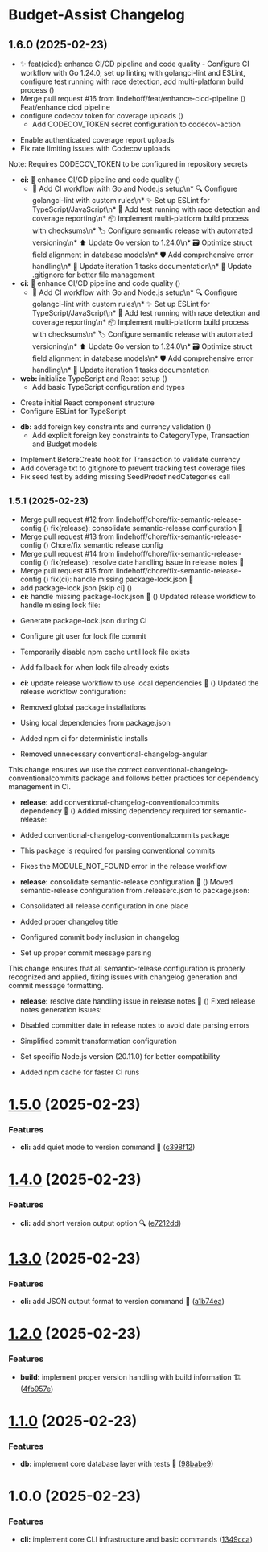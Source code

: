 # Budget-Assist Changelog

## 1.6.0 (2025-02-23)

* ✨ feat(cicd): enhance CI/CD pipeline and code quality - Configure CI workflow with Go 1.24.0, set up linting with golangci-lint and ESLint, configure test running with race detection, add multi-platform build process ([](https://github.com/lindehoff/Budget-Assist/commit/f9f1a3590054f3fa0ccb8bbf9324c27f6b2bbafb))
* Merge pull request #16 from lindehoff/feat/enhance-cicd-pipeline ([](https://github.com/lindehoff/Budget-Assist/commit/1497a5a320f46e5e58c018ed758d397859bf38ff))
  Feat/enhance cicd pipeline
* configure codecov token for coverage uploads ([](https://github.com/lindehoff/Budget-Assist/commit/4aeb7fa3f8af326d7ab3ae80e864ab528a6b6f65))
  - Add CODECOV_TOKEN secret configuration to codecov-action
- Enable authenticated coverage report uploads
- Fix rate limiting issues with Codecov uploads

Note: Requires CODECOV_TOKEN to be configured in repository secrets
* **ci:** 🚀 enhance CI/CD pipeline and code quality ([](https://github.com/lindehoff/Budget-Assist/commit/7b4a84a1e4f905aee0090fc5af31fbb84e2c1671))
  * 🔧 Add CI workflow with Go and Node.js setup\n* 🔍 Configure golangci-lint with custom rules\n* ✨ Set up ESLint for TypeScript/JavaScript\n* 🧪 Add test running with race detection and coverage reporting\n* 📦 Implement multi-platform build process with checksums\n* 🏷️ Configure semantic release with automated versioning\n* ⬆️ Update Go version to 1.24.0\n* 🗃️ Optimize struct field alignment in database models\n* 🛡️ Add comprehensive error handling\n* 📝 Update iteration 1 tasks documentation\n* 🙈 Update .gitignore for better file management
* **ci:** 🚀 enhance CI/CD pipeline and code quality ([](https://github.com/lindehoff/Budget-Assist/commit/7d635f432badac9a6d5995551af499fdc7edee08))
  * 🔧 Add CI workflow with Go and Node.js setup\n* 🔍 Configure golangci-lint with custom rules\n* ✨ Set up ESLint for TypeScript/JavaScript\n* 🧪 Add test running with race detection and coverage reporting\n* 📦 Implement multi-platform build process with checksums\n* 🏷️ Configure semantic release with automated versioning\n* ⬆️ Update Go version to 1.24.0\n* 🗃️ Optimize struct field alignment in database models\n* 🛡️ Add comprehensive error handling\n* 📝 Update iteration 1 tasks documentation
* **web:** initialize TypeScript and React setup ([](https://github.com/lindehoff/Budget-Assist/commit/f8bbe56003743320d4abc85d1ee97eb1f83af66a))
  - Add basic TypeScript configuration and types
- Create initial React component structure
- Configure ESLint for TypeScript
* **db:** add foreign key constraints and currency validation ([](https://github.com/lindehoff/Budget-Assist/commit/226cbfc7c3c702aac86171ec89124c2c7a5adfcc))
  - Add explicit foreign key constraints to CategoryType, Transaction and Budget models
- Implement BeforeCreate hook for Transaction to validate currency
- Add coverage.txt to gitignore to prevent tracking test coverage files
- Fix seed test by adding missing SeedPredefinedCategories call

## <small>1.5.1 (2025-02-23)</small>

* Merge pull request #12 from lindehoff/chore/fix-semantic-release-config ([](https://github.com/lindehoff/Budget-Assist/commit/99d9a3637c68a720d48dbbc7438b87ad22a8641d))
  fix(release): consolidate semantic-release configuration 📝
* Merge pull request #13 from lindehoff/chore/fix-semantic-release-config ([](https://github.com/lindehoff/Budget-Assist/commit/b8366d59f9668d318d4681ae40d0c560ded111a8))
  Chore/fix semantic release config
* Merge pull request #14 from lindehoff/chore/fix-semantic-release-config ([](https://github.com/lindehoff/Budget-Assist/commit/933f23d880fbb04b4d4d3037a27cef0793b6175f))
  fix(release): resolve date handling issue in release notes 🐛
* Merge pull request #15 from lindehoff/chore/fix-semantic-release-config ([](https://github.com/lindehoff/Budget-Assist/commit/c3e768ca0ac51f2fc51bb90a401dd00f7d095048))
  fix(ci): handle missing package-lock.json 🔧
* add package-lock.json [skip ci] ([](https://github.com/lindehoff/Budget-Assist/commit/cc85bc18ddffcd4b68c261c07680f74882cb813b))
* **ci:** handle missing package-lock.json 🔧 ([](https://github.com/lindehoff/Budget-Assist/commit/98a3529d414e00ae4ac84070230735fa05467467))
  Updated release workflow to handle missing lock file:

- Generate package-lock.json during CI

- Configure git user for lock file commit

- Temporarily disable npm cache until lock file exists

- Add fallback for when lock file already exists
* **ci:** update release workflow to use local dependencies 🔧 ([](https://github.com/lindehoff/Budget-Assist/commit/616a8c0d1e1b80f11b88abfcb47ec112d67aca68))
  Updated the release workflow configuration:

- Removed global package installations

- Using local dependencies from package.json

- Added npm ci for deterministic installs

- Removed unnecessary conventional-changelog-angular

This change ensures we use the correct conventional-changelog-conventionalcommits package and follows better practices for dependency management in CI.
* **release:** add conventional-changelog-conventionalcommits dependency 🔧 ([](https://github.com/lindehoff/Budget-Assist/commit/271fd18e385653bcca4787e710a897593437d21c))
  Added missing dependency required for semantic-release:

- Added conventional-changelog-conventionalcommits package

- This package is required for parsing conventional commits

- Fixes the MODULE_NOT_FOUND error in the release workflow
* **release:** consolidate semantic-release configuration 📝 ([](https://github.com/lindehoff/Budget-Assist/commit/67cc832989c28059ca4342d6f2c52ef46b2abace))
  Moved semantic-release configuration from .releaserc.json to package.json:

- Consolidated all release configuration in one place

- Added proper changelog title

- Configured commit body inclusion in changelog

- Set up proper commit message parsing

This change ensures that all semantic-release configuration is properly recognized and applied, fixing issues with changelog generation and commit message formatting.
* **release:** resolve date handling issue in release notes 🐛 ([](https://github.com/lindehoff/Budget-Assist/commit/86fd7adf5126bf4bb15df5c08249629ad02f8db7))
  Fixed release notes generation issues:

- Disabled committer date in release notes to avoid date parsing errors

- Simplified commit transformation configuration

- Set specific Node.js version (20.11.0) for better compatibility

- Added npm cache for faster CI runs

# [1.5.0](https://github.com/lindehoff/Budget-Assist/compare/v1.4.0...v1.5.0) (2025-02-23)


### Features

* **cli:** add quiet mode to version command 🤫 ([c398f12](https://github.com/lindehoff/Budget-Assist/commit/c398f1221fb52c12d179b0a74de9ca3155f6d1c8))

# [1.4.0](https://github.com/lindehoff/Budget-Assist/compare/v1.3.0...v1.4.0) (2025-02-23)


### Features

* **cli:** add short version output option 🔍 ([e7212dd](https://github.com/lindehoff/Budget-Assist/commit/e7212dd52d4f3b8da9f23f076aa47f36e8b3a105))

# [1.3.0](https://github.com/lindehoff/Budget-Assist/compare/v1.2.0...v1.3.0) (2025-02-23)


### Features

* **cli:** add JSON output format to version command 🔄 ([a1b74ea](https://github.com/lindehoff/Budget-Assist/commit/a1b74eaacf9f5d2ffe2d4e596287206f382d6972))

# [1.2.0](https://github.com/lindehoff/Budget-Assist/compare/v1.1.0...v1.2.0) (2025-02-23)


### Features

* **build:** implement proper version handling with build information 🏗️ ([4fb957e](https://github.com/lindehoff/Budget-Assist/commit/4fb957ea8deef9ba5ea48c20f0730347f6cd8dce))

# [1.1.0](https://github.com/lindehoff/Budget-Assist/compare/v1.0.0...v1.1.0) (2025-02-23)


### Features

* **db:** implement core database layer with tests 🎉 ([98babe9](https://github.com/lindehoff/Budget-Assist/commit/98babe9461cd86447c832209f68b5c516b925e69))

# 1.0.0 (2025-02-23)


### Features

* **cli:** implement core CLI infrastructure and basic commands ([1349cca](https://github.com/lindehoff/Budget-Assist/commit/1349ccaf148e66187f861600c17937d4f45bd3ed))
